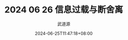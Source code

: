 ---
title: "2024 06 26 信息过载与断舍离"
date: 2024-06-25T11:47:18+08:00
author: "武道源"
slug:
draft: false
toc: false
---